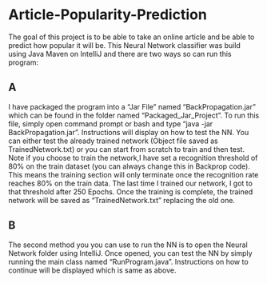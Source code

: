 # Article-Popularity-Prediction
The goal of this project is to be able to take an online article and be able to predict how popular it will be.
This Neural Network classifier was build using Java Maven on IntelliJ and  there are two ways so can run this program:
## A
I have packaged the program into a “Jar File” named “BackPropagation.jar” which can be found in the folder named “Packaged_Jar_Project”. 
To run this file, simply open command prompt or bash and type “java -jar BackPropagation.jar”. Instructions will display on how to test the NN.
You can either test the already trained network (Object file saved as TrainedNetwork.txt) or you can start from scratch to train and then test. 
Note if you choose to train the network,I have set a recognition threshold of 80% on the train dataset (you can always change this in Backprop code). 
This means the training section will only terminate once the recognition rate reaches 80% on the train data. The last time I trained our network, I got to that threshold after 250 Epochs. 
Once the training is complete, the trained network will be saved as “TrainedNetwork.txt” replacing the old one.
## B
The second method you you can use to run the NN is to open the Neural Network folder using IntelliJ. Once opened, you can test the NN by simply running the main class named “RunProgram.java”. 
Instructions on how to continue will be displayed which is same as above.
